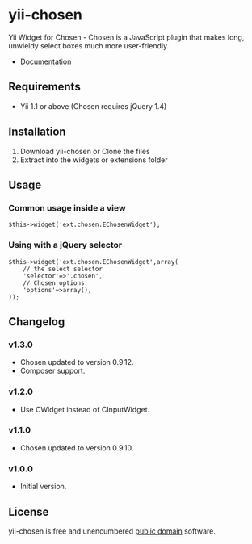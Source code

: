 yii-chosen
=====================

Yii Widget for Chosen - Chosen is a JavaScript plugin that makes long, unwieldy select boxes much more user-friendly.

- [Documentation](http://harvesthq.github.com/chosen/)

Requirements
------------------

- Yii 1.1 or above (Chosen requires jQuery 1.4)

Installation
------------------

1. Download yii-chosen or Clone the files
2. Extract into the widgets or extensions folder

Usage
------------------

### Common usage inside a view

~~~
$this->widget('ext.chosen.EChosenWidget');
~~~

### Using with a jQuery selector

~~~
$this->widget('ext.chosen.EChosenWidget',array(
	// the select selector
	'selector'=>'.chosen',
	// Chosen options
	'options'=>array(),
));
~~~

Changelog
------------------

### v1.3.0

- Chosen updated to version 0.9.12.
- Composer support.

### v1.2.0

- Use CWidget instead of CInputWidget.

### v1.1.0

- Chosen updated to version 0.9.10.

### v1.0.0

- Initial version.

License
------------------

yii-chosen is free and unencumbered [public domain][Unlicense] software.

[Unlicense]: http://unlicense.org/